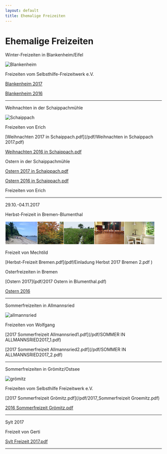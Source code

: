 ```yaml
---
layout: default
title: Ehemalige Freizeiten
---
```

# Ehemalige Freizeiten

Winter-Freizeiten in Blankenheim/Eifel

![Blankenheim](/images/blankenheim.jpeg)

Freizeiten vom Selbsthilfe-Freizeitwerk e.V.

[Blankenheim 2017](/pdf/2017_Blankenheim.pdf)

[Blankenheim 2016](/pdf/2016_Blankenheim.pdf)

----------------------------------------------------------------------------

Weihnachten in der Schaippachmühle

![Schaippach](/images/schaippach.jpeg)

Freizeiten von Erich

[Weihnachten 2017 in Schaippach.pdf](/pdf/Weihnachten in Schaippach 2017.pdf)

[Weihnachten 2016 in Schaippach.pdf](/pdf/Weihnachten_2016_in_Schaippach.pdf)


Ostern in der Schaippachmühle

[Ostern 2017 in Schaippach.pdf](/pdf/Ostern_2017_in_Schaippach.pdf)

[Ostern 2016 in Schaippach.pdf](/pdf/ErichOsterfreizeit2016.pdf)

Freizeiten von Erich

----------------------------------------------------------------------------

29.10.-04.11.2017

Herbst-Freizeit in Bremen-Blumenthal

![Bremen](images/Leiste_Herbst_Bremen.jpg)

Freizeit von Mechtild

[Herbst-Freizeit Bremen.pdf](pdf/Einladung Herbst 2017 Bremen 2.pdf )

Osterfreizeiten in Bremen

[Ostern 2017](pdf/2017 Ostern in Blumenthal.pdf)

[Ostern 2016](pdf/BremenOstern2016.pdf)

----------------------------------------------------------------------------

Sommerfreizeiten in Allmannsried

![allmannsried](/images/allmansried.jpeg)

Freizeiten von Wolfgang

[2017 Sommerfreizeit Allmannsried1.pdf](/pdf/SOMMER IN ALLMANNSRIED2017_1.pdf)

[2017 Sommerfreizeit Allmannsried2.pdf](/pdf/SOMMER IN ALLMANNSRIED2017_2.pdf)

----------------------------------------------------------------------------

Sommerfreizeiten in Grömitz/Ostsee

![grömitz](/images/groemitz.jpeg)

Freizeiten vom Selbsthilfe Freizeitwerk e.V.

[2017 Sommerfreizeit Grömitz.pdf](/pdf/2017_Sommerfreizeit Groemitz.pdf)

[2016 Sommerfreizeit Grömitz.pdf](/pdf/Grömitz2016.pdf)

----------------------------------------------------------------------------

Sylt 2017

Freizeit von Gerti

[Sylt Freizeit 2017.pdf](/pdf/Sylt_Freizeit_2017_Adresse_anonym.pdf)

----------------------------------------------------------------------------
